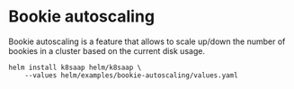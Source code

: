 # Bookie autoscaling

Bookie autoscaling is a feature that allows to scale up/down the number of bookies in a cluster based on the current disk usage.

```
helm install k8saap helm/k8saap \
    --values helm/examples/bookie-autoscaling/values.yaml 
```